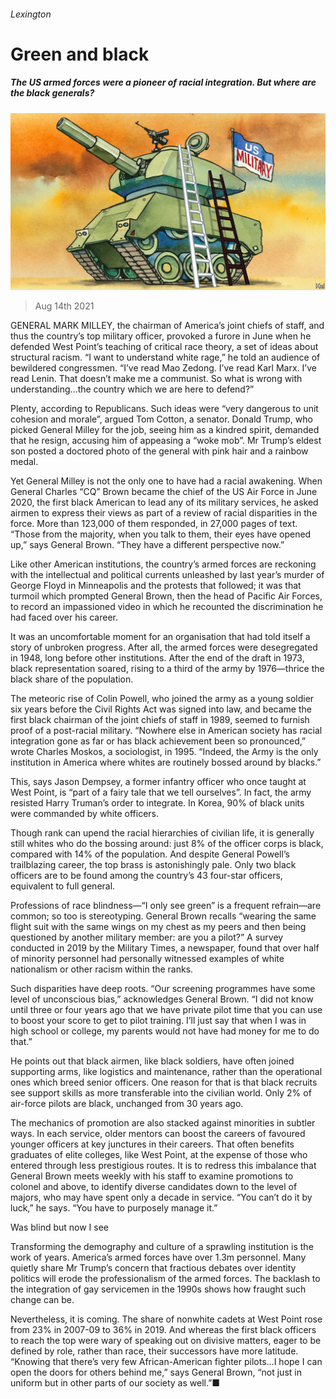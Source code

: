###### Lexington

# Green and black 

##### The US armed forces were a pioneer of racial integration. But where are the black generals? 

![image](images/20210814_USD000_0.jpg) 

> Aug 14th 2021 

GENERAL MARK MILLEY, the chairman of America’s joint chiefs of staff, and thus the country’s top military officer, provoked a furore in June when he defended West Point’s teaching of critical race theory, a set of ideas about structural racism. “I want to understand white rage,” he told an audience of bewildered congressmen. “I’ve read Mao Zedong. I’ve read Karl Marx. I’ve read Lenin. That doesn’t make me a communist. So what is wrong with understanding…the country which we are here to defend?”

Plenty, according to Republicans. Such ideas were “very dangerous to unit cohesion and morale”, argued Tom Cotton, a senator. Donald Trump, who picked General Milley for the job, seeing him as a kindred spirit, demanded that he resign, accusing him of appeasing a “woke mob”. Mr Trump’s eldest son posted a doctored photo of the general with pink hair and a rainbow medal.


Yet General Milley is not the only one to have had a racial awakening. When General Charles “CQ” Brown became the chief of the US Air Force in June 2020, the first black American to lead any of its military services, he asked airmen to express their views as part of a review of racial disparities in the force. More than 123,000 of them responded, in 27,000 pages of text. “Those from the majority, when you talk to them, their eyes have opened up,” says General Brown. “They have a different perspective now.”

Like other American institutions, the country’s armed forces are reckoning with the intellectual and political currents unleashed by last year’s murder of George Floyd in Minneapolis and the protests that followed; it was that turmoil which prompted General Brown, then the head of Pacific Air Forces, to record an impassioned video in which he recounted the discrimination he had faced over his career.

It was an uncomfortable moment for an organisation that had told itself a story of unbroken progress. After all, the armed forces were desegregated in 1948, long before other institutions. After the end of the draft in 1973, black representation soared, rising to a third of the army by 1976—thrice the black share of the population.

The meteoric rise of Colin Powell, who joined the army as a young soldier six years before the Civil Rights Act was signed into law, and became the first black chairman of the joint chiefs of staff in 1989, seemed to furnish proof of a post-racial military. “Nowhere else in American society has racial integration gone as far or has black achievement been so pronounced,” wrote Charles Moskos, a sociologist, in 1995. “Indeed, the Army is the only institution in America where whites are routinely bossed around by blacks.”

This, says Jason Dempsey, a former infantry officer who once taught at West Point, is “part of a fairy tale that we tell ourselves”. In fact, the army resisted Harry Truman’s order to integrate. In Korea, 90% of black units were commanded by white officers.

Though rank can upend the racial hierarchies of civilian life, it is generally still whites who do the bossing around: just 8% of the officer corps is black, compared with 14% of the population. And despite General Powell’s trailblazing career, the top brass is astonishingly pale. Only two black officers are to be found among the country’s 43 four-star officers, equivalent to full general.

Professions of race blindness—“I only see green” is a frequent refrain—are common; so too is stereotyping. General Brown recalls “wearing the same flight suit with the same wings on my chest as my peers and then being questioned by another military member: are you a pilot?” A survey conducted in 2019 by the Military Times, a newspaper, found that over half of minority personnel had personally witnessed examples of white nationalism or other racism within the ranks.

Such disparities have deep roots. “Our screening programmes have some level of unconscious bias,” acknowledges General Brown. “I did not know until three or four years ago that we have private pilot time that you can use to boost your score to get to pilot training. I’ll just say that when I was in high school or college, my parents would not have had money for me to do that.”

He points out that black airmen, like black soldiers, have often joined supporting arms, like logistics and maintenance, rather than the operational ones which breed senior officers. One reason for that is that black recruits see support skills as more transferable into the civilian world. Only 2% of air-force pilots are black, unchanged from 30 years ago.

The mechanics of promotion are also stacked against minorities in subtler ways. In each service, older mentors can boost the careers of favoured younger officers at key junctures in their careers. That often benefits graduates of elite colleges, like West Point, at the expense of those who entered through less prestigious routes. It is to redress this imbalance that General Brown meets weekly with his staff to examine promotions to colonel and above, to identify diverse candidates down to the level of majors, who may have spent only a decade in service. “You can’t do it by luck,” he says. “You have to purposely manage it.”

Was blind but now I see

Transforming the demography and culture of a sprawling institution is the work of years. America’s armed forces have over 1.3m personnel. Many quietly share Mr Trump’s concern that fractious debates over identity politics will erode the professionalism of the armed forces. The backlash to the integration of gay servicemen in the 1990s shows how fraught such change can be.

Nevertheless, it is coming. The share of nonwhite cadets at West Point rose from 23% in 2007-09 to 36% in 2019. And whereas the first black officers to reach the top were wary of speaking out on divisive matters, eager to be defined by role, rather than race, their successors have more latitude. “Knowing that there’s very few African-American fighter pilots…I hope I can open the doors for others behind me,” says General Brown, “not just in uniform but in other parts of our society as well.”■

